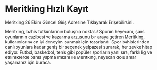# Meritking Hızlı Kayıt
Meritking 26 Ekim Güncel Giriş Adresine Tıklayarak Erişebilirsini.

Meritking, bahis tutkunlarının buluşma noktası! Sporun heyecanı, şans oyunlarının cazibesi ve kazanma arzusunu bir araya getiren Meritking, kullanıcılarına en iyi deneyimi sunmak için tasarlandı. Spor bahislerinden canlı oyunlara kadar geniş bir seçenek yelpazesi sunarak, her zevke hitap ediyor. Futbol, basketbol, tenis gibi popüler sporların yanı sıra, farklı lig ve etkinliklerde bahis yapma imkanı ile Meritking, heyecan dolu anlar yaşamanız için burada.


